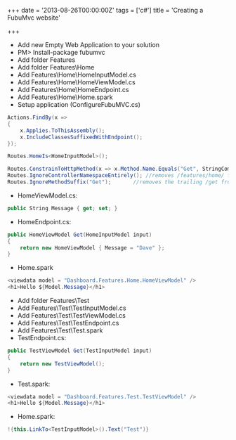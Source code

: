 +++
date = '2013-08-26T00:00:00Z'
tags = ['c#']
title = 'Creating a FubuMvc website'

+++

* Add new Empty Web Application to your solution
* PM> Install-package fubumvc
* Add folder Features
* Add folder Features\Home
* Add Features\Home\HomeInputModel.cs
* Add Features\Home\HomeViewModel.cs
* Add Features\Home\HomeEndpoint.cs
* Add Features\Home\Home.spark
* Setup application (ConfigureFubuMVC.cs)
```csharp
Actions.FindBy(x =>
{
	x.Applies.ToThisAssembly();
	x.IncludeClassesSuffixedWithEndpoint();
});

Routes.HomeIs<HomeInputModel>();

Routes.ConstrainToHttpMethod(x => x.Method.Name.Equals("Get", StringComparison.OrdinalIgnoreCase), "GET");
Routes.IgnoreControllerNamespaceEntirely();	//removes /features/home/ from the start of urls
Routes.IgnoreMethodSuffix("Get");		//removes the trailing /get from our urls
```

*  HomeViewModel.cs:
```csharp
public String Message { get; set; }
```

* HomeEndpoint.cs:
```csharp
public HomeViewModel Get(HomeInputModel input)
{
	return new HomeViewModel { Message = "Dave" };
}
```

* Home.spark
```csharp
<viewdata model = "Dashboard.Features.Home.HomeViewModel" />
<h1>Hello ${Model.Message}</h1>
```

* Add folder Features\Test
* Add Features\Test\TestInputModel.cs
* Add Features\Test\TestViewModel.cs
* Add Features\Test\TestEndpoint.cs
* Add Features\Test\Test.spark
* TestEndpoint.cs:
```csharp
public TestViewModel Get(TestInputModel input)
{
	return new TestViewModel();
}
```

* Test.spark:
```csharp
<viewdata model = "Dashboard.Features.Test.TestViewModel" />
<h1>Hello ${Model.Message}</h1>
```

* Home.spark:
```csharp
!{this.LinkTo<TestInputModel>().Text("Test")}
```
